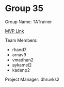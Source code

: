 # Group 35
Group Name: TATrainer

[MVP Link](http://cs196.cs.illinois.edu)

Team Members: 
- rhand7
- arnav9
- vmadhan2
- aykamel2
- kadenp2

Project Manager: dhruvks2
